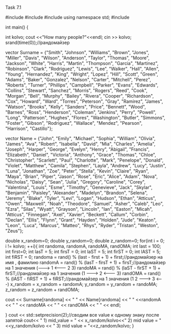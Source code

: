 Task 7.1

#include <ctime>
#include <iostream>
#include <vector>
using namespace std;
#include <iomanip>

int main() {
    
  int kolvo;
    cout <<"How many people?"<<endl;
    cin >> kolvo;
    srand(time(0));//рандомайзер
    
  vector<string> Surname = {"Smith", "Johnson", "Williams", "Brown", "Jones", "Miller", "Davis", "Wilson", "Anderson", "Taylor", "Thomas", "Moore", "Jackson", "White", "Harris", "Martin", "Thompson", "Garcia", "Martinez", "Robinson", "Clark", "Rodriguez", "Lewis", "Lee", "Walker", "Hall", "Allen", "Young", "Hernandez", "King", "Wright", "Lopez", "Hill", "Scott", "Green", "Adams", "Baker", "Gonzalez", "Nelson", "Carter", "Mitchell", "Perez", "Roberts", "Turner", "Phillips", "Campbell", "Parker", "Evans", "Edwards", "Collins", "Stewart", "Sanchez", "Morris", "Rogers", "Reed", "Cook", "Morgan", "Bell", "Murphy", "Bailey", "Rivera", "Cooper", "Richardson", "Cox", "Howard", "Ward", "Torres", "Peterson", "Gray", "Ramirez", "James", "Watson", "Brooks", "Kelly", "Sanders", "Price", "Bennett", "Wood", "Barnes", "Ross", "Henderson", "Coleman", "Jenkins", "Perry", "Powell", "Long", "Patterson", "Hughes", "Flores", "Washington", "Butler", "Simmons", "Foster", "Gibson", "Rodriguez", "Wallace", "Mendez", "Pearson", "Harrison", "Castillo"};
    
  vector<string> Name = {"John", "Emily", "Michael", "Sophia", "William", "Olivia", "James", "Ava", "Robert", "Isabella", "David", "Mia", "Charles", "Amelia", "Joseph", "Harper", "George", "Evelyn", "Henry", "Abigail", "Francis", "Elizabeth", "Daniel", "Victoria", "Anthony", "Grace", "Thomas", "Chloe", "Christopher", "Scarlett", "Paul", "Charlotte", "Mark", "Penelope", "Donald", "Violet", "Matthew", "Camila", "Stephen", "Layla", "Andrew", "Lucy", "Justin", "Luna", "Jonathan", "Zoe", "Peter", "Stella", "Kevin", "Claire", "Ryan", "Maya", "Brian", "Piper", "Jason", "Rose", "Eric", "Alice", "Adam", "Nova", "Nicholas", "Daisy", "Sean", "Julia", "Gregory", "Caroline", "Corey", "Valentina", "Louis", "Esme", "Timothy", "Genevieve", "Jack", "Skylar", "Benjamin", "Paisley", "Alexander", "Madelyn", "Brandon", "Selena", "Jeremy", "Blake", "Tyler", "Levi", "Logan", "Hudson", "Ethan", "Atticus", "Owen", "Maxwell", "Noah", "Theodore", "Samuel", "Asher", "Caleb", "Leo", "Ezra", "Silas", "Wyatt", "Grayson", "Lincoln", "Ian", "Easton", "Micah", "Atticus", "Finnegan", "Axel", "Xavier", "Beckett", "Callum", "Corbin", "Declan", "Ellis", "Flynn", "Grant", "Hayden", "Holden", "Jude", "Keaton", "Leon", "Luca", "Marcus", "Matteo", "Rhys", "Ryder", "Tristan", "Weston", "Zeus"};
                              
    
  double x_random=0;
    double y_random=0;
    double z_random=0;
    for(int i = 0; i != kolvo; ++i){
        int randoma, randomA, randoMA, randOMA;
        int last = 100;
        int first=0;
        int lasT = 5;
        int firsT = 0;
        int laST = 5;
        int firST = 0;
        int lAST = 5;
        int fiRST = 0;
        randoma = rand() % (last - first + 1) + first;//рандомайзер на имя , фамилию
        randomA = rand() % (lasT - firsT + 1) + firsT;//рандомайзер на 1 значения (---> 1 <--- 2 3)
        randoMA = rand() % (laST - firST + 1) + firST;//рандомайзер на 1 значения (1 ---> 2 <--- 3)
        randOMA = rand() % (lAST - fiRST + 1) + fiRST;//рандомайзер на 1 значения (1 2 ---> 3 <---)
        x_random = x_random + randomA;
        y_random = y_random + randoMA;
        z_random = z_random + randOMA;
        
        
  cout << Surname[randoma] << " " << Name[randoma] << " " <<randomA << " " << randoMA << " " << randOMA << " " <<  endl;
        
        
  }
    cout << std::setprecision(2);//сводим все value к одному знаку после запятой
    cout<< " 1) mid_value = " << x_random/kolvo<<" 2) mid value = "<<y_random/kolvo << " 3) mid value = "<<z_random/kolvo;
}
